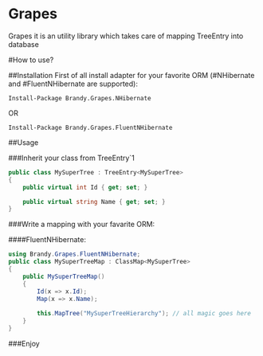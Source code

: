 Grapes
======

Grapes it is an utility library which takes care of mapping TreeEntry into database

#How to use?

##Installation
First of all install adapter for your favorite ORM (#NHibernate and #FluentNHibernate are supported):

    Install-Package Brandy.Grapes.NHibernate
    
OR

    Install-Package Brandy.Grapes.FluentNHibernate
    
##Usage

###Inherit your class from TreeEntry`1

```csharp
public class MySuperTree : TreeEntry<MySuperTree>
{
    public virtual int Id { get; set; }

    public virtual string Name { get; set; }
}
```

###Write a mapping with your favarite ORM:

####FluentNHibernate:

```csharp
using Brandy.Grapes.FluentNHibernate;
public class MySuperTreeMap : ClassMap<MySuperTree>
{
    public MySuperTreeMap()
    {
        Id(x => x.Id);
        Map(x => x.Name);
        
        this.MapTree("MySuperTreeHierarchy"); // all magic goes here
    }
}
```

###Enjoy
